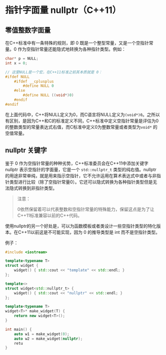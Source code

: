 # 指针字面量 nullptr（C++11）

## 零值整数字面量

在C++标准中有一条特殊的规则，即 0 既是一个整型常量，又是一个空指针常量。0 作为空指针常量还能隐式地转换为各种指针类型。例如：

```c++
char* p = NULL;
int x = 0;

// 这里NULL是一个宏，在C++11标准之前其本质就是 0：
#ifdef NULL
	#ifdef __cplusplus
		#define NULL 0
	#else
		#define NULL ((void*)0)
	#endif
#endif
```

在上面代码中，C++将NULL定义为0，而C语言将NULL定义为`(void*)0`。之所以有区别，是因为C++和C的标准定义不同，C++标准中定义空指针常量是评估为0的整数类型的常量表达式右值，而C标准中定义0为整数常量或者类型为`void*` 的空值常量。

## nullptr 关键字

鉴于 0 作为空指针常量的种种劣势，C++标准委员会在C++11中添加关键字 nullptr 表示空指针的字面量，它是一个 `std::nullptr_t` 类型的纯右值。nullptr 的用途非常单纯，就是用来指示空指针，它不允许运用在算术表达式中或者与非指针类型进行比较（除了空指针常量0）。它还可以隐式转换为各种指针类型但是无法隐式转换到非指针类型。

> 注意：
>
> 0依然保留着可以代表整数和空指针常量的特殊能力，保留这点是为了让C++11标准兼容以前的C++代码。

使用nullptr的另一个好处是，可以为函数模板或者类设计一些空指针类型的特化版本。在C++11以前这是不可能实现，因为 0 的推导类型是 int 而不是空指针类型。

例子：

```c++
#include <iostream>

template<typename T>
struct widget {
	widget() { std::cout << "template" << std::endl; }
};

template<>
struct widget<std::nullptr_t> {
	widget() { std::cout << "nullptr" << std::endl; }
};

template<typename T>
widget<T>* make_widget(T) {
    return new widget<T>();
}

int main() {
	auto w1 = make_widget(0);
    auto w2 = make_widget(nullptr);
    retu
}
```

